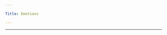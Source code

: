 ```yaml
---

Title: Emotions

---
```


<VocabWord translation_en="Happy" />
<VocabWord translation_en="Sad" />

--------------------------------------------------

<VocabWord translation_en="Angry" />
<VocabWord translation_en="Depressed" />
<VocabWord translation_en="Excited" />
<VocabWord translation_en="Tired" />
<VocabWord translation_en="Hungry" />
<VocabWord translation_en="In love" />
